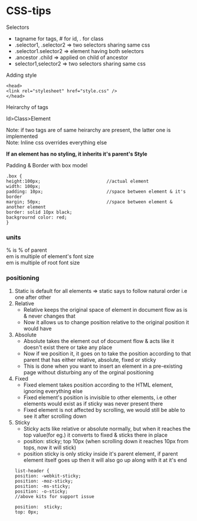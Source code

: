 # CSS-tips

Selectors
<ul>
<li>tagname for tags, # for id, . for class</li>
<li>.selector1, .selector2 => two selectors sharing same css</li>
<li>.selector1.selector2 => element having both selectors</li>
<li>.ancestor .child => applied on child of ancestor</li>
<li>selector1,selector2 => two selectors sharing same css</li>
</ul>

Adding style</br>

```
<head>
<link rel="stylesheet" href="style.css" />
</head>
```

Heirarchy of tags</br>

Id>Class>Element</br>

Note: if two tags are of same heirarchy are present, the latter one is implemented</br>
Note: Inline css overrides everything else</br>

**If an element has no styling, it inherits it's parent's Style**</br>

Padding & Border with box model</br>

```
.box {
height:100px;                         //actual element
width: 100px;
padding: 10px;                        //space between element & it's border
margin; 50px;                         //space between element & another element
border: solid 1Opx black;
backgrournd color: red;
}
```

<h3>units</h3>
% is % of parent</br>
em is multiple of element's font size</br>
em is multiple of root font size</br>

<h3>positioning</h3>

<ol>
<li>Static is default for all elements  => static says to follow natural order i.e one after other</li>

<li>Relative
<ul>
<li>Relative keeps the original space of element in document flow as is & never changes that</li>
<li>Now it allows us to change position relative to the original position it would have</li>
</ul>
</li>

<li>Absolute
<ul>
<li>Absolute takes the element out of document flow & acts like it doesn't exist there or take any place</li>
<li>Now if we position it, it goes on to take the position according to that parent that has either relative, absolute, fixed or sticky</li>
<li>This is done when you want to insert an element in a pre-existing page without disturbing any of the orginal positioning</li>
</ul>
</li>

<li>Fixed
<ul>
<li>Fixed element takes position according to the HTML element, ignoring everything else</li>
<li>Fixed element's position is invisible to other elements, i.e other elements would exist as if sticky was never present there</li>
<li>Fixed element is not affected by scrolling, we would still be able to see it after scrolling down</li>
</ul>
</li>

<li>Sticky
<ul>
<li>Sticky acts like relative or absolute normally, but when it reaches the top value(for eg.) it converts to fixed & sticks there in place</li>
<li>position: sticky; top 10px (when scrolling down it reaches 10px from tops, now it will stick)</li>
<li>position sticky is only sticky inside it's parent element, if parent element itself goes up then it will also go up along with it at it's end</li>
</ul>
</li>

```
list-header {
position: -webkit-sticky;
position: -moz-sticky;
position: -ms-sticky;
position: -o-sticky;
//above kits for support issue
  
position:  sticky;
top: 0px;
```

</ol>


